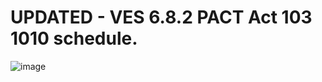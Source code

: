 # UPDATED - VES 6.8.2 PACT Act 103 1010 schedule.

![image](https://github.com/department-of-veterans-affairs/va.gov-team/assets/92328831/494ec334-254b-49c4-b230-68135b6258f0)
